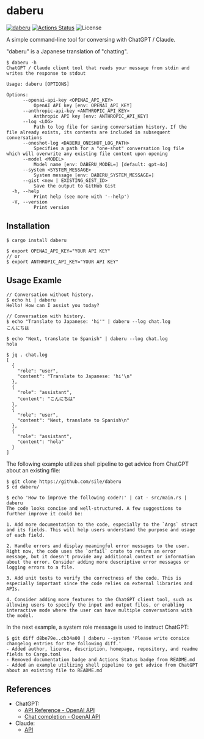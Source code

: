 daberu
======

[![daberu](https://img.shields.io/crates/v/daberu.svg)](https://crates.io/crates/daberu)
[![Actions Status](https://github.com/sile/daberu/workflows/CI/badge.svg)](https://github.com/sile/daberu/actions)
![License](https://img.shields.io/crates/l/daberu)

A simple command-line tool for conversing with ChatGPT / Claude.

"daberu" is a Japanese translation of "chatting".

```console
$ daberu -h
ChatGPT / Claude client tool that reads your message from stdin and writes the response to stdout

Usage: daberu [OPTIONS]

Options:
      --openai-api-key <OPENAI_API_KEY>
          OpenAI API key [env: OPENAI_API_KEY]
      --anthropic-api-key <ANTHROPIC_API_KEY>
          Anthropic API key [env: ANTHROPIC_API_KEY]
      --log <LOG>
          Path to log file for saving conversation history. If the file already exists, its contents are included in subsequent conversations
      --oneshot-log <DABERU_ONESHOT_LOG_PATH>
          Specifies a path for a "one-shot" conversation log file which will overwrite any existing file content upon opening
      --model <MODEL>
          Model name [env: DABERU_MODEL=] [default: gpt-4o]
      --system <SYSTEM_MESSAGE>
          System message [env: DABERU_SYSTEM_MESSAGE=]
      --gist <new | EXISTING_GIST_ID>
          Save the output to GitHub Gist
  -h, --help
          Print help (see more with '--help')
  -V, --version
          Print version
```

Installation
------------

```cosnole
$ cargo install daberu

$ export OPENAI_API_KEY="YOUR API KEY"
// or
$ export ANTHROPIC_API_KEY="YOUR API KEY"
```

Usage Examle
------------

```console
// Conversation without history.
$ echo hi | daberu
Hello! How can I assist you today?

// Conversation with history.
$ echo "Translate to Japanese: 'hi'" | daberu --log chat.log
こんにちは

$ echo "Next, translate to Spanish" | daberu --log chat.log
hola

$ jq . chat.log
[
  {
    "role": "user",
    "content": "Translate to Japanese: 'hi'\n"
  },
  {
    "role": "assistant",
    "content": "こんにちは"
  },
  {
    "role": "user",
    "content": "Next, translate to Spanish\n"
  },
  {
    "role": "assistant",
    "content": "hola"
  }
]
```

The following example utilizes shell pipeline to get advice from ChatGPT about an existing file:
```console
$ git clone https://github.com/sile/daberu
$ cd daberu/

$ echo 'How to improve the following code?:' | cat - src/main.rs | daberu
The code looks concise and well-structured. A few suggestions to further improve it could be:

1. Add more documentation to the code, especially to the `Args` struct and its fields. This will help users understand the purpose and usage of each field.

2. Handle errors and display meaningful error messages to the user. Right now, the code uses the `orfail` crate to return an error message, but it doesn't provide any additional context or information about the error. Consider adding more descriptive error messages or logging errors to a file.

3. Add unit tests to verify the correctness of the code. This is especially important since the code relies on external libraries and APIs.

4. Consider adding more features to the ChatGPT client tool, such as allowing users to specify the input and output files, or enabling interactive mode where the user can have multiple conversations with the model.
```

In the next example, a system role message is used to instruct ChatGPT:
```console
$ git diff d8be79e..cb34a00 | daberu --system 'Please write consice changelog entries for the following diff.'
- Added author, license, description, homepage, repository, and readme fields to Cargo.toml
- Removed documentation badge and Actions Status badge from README.md
- Added an example utilizing shell pipeline to get advice from ChatGPT about an existing file to README.md
```

References
----------

- ChatGPT:
  - [API Reference - OpenAI API](https://platform.openai.com/docs/api-reference/chat)
  - [Chat completion - OpenAI API](https://platform.openai.com/docs/guides/chat)
- Claude:
  - [API](https://www.anthropic.com/api)
